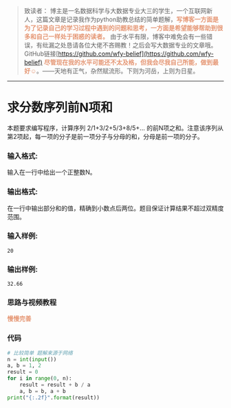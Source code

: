 
> 致读者： 博主是一名数据科学与大数据专业大三的学生，一个互联网新人，这篇文章是记录我作为python助教总结的简单题解，**<font color='#e59572'>写博客一方面是为了记录自己的学习过程中遇到的问题和思考，一方面是希望能够帮助到很多和自己一样处于困惑的读者。</font>**
> 由于水平有限，博客中难免会有一些错误，有纰漏之处恳请各位大佬不吝赐教！之后会写大数据专业的文章哦。
> GitHub链接[https://github.com/wfy-belief](https://github.com/wfy-belief)
> **<font color='#e59572'>尽管现在我的水平可能还不太及格，但我会尽我自己所能，做到最好☺</font>**。——天地有正气，杂然赋流形。下则为河岳，上则为日星。
---
# 求分数序列前N项和
本题要求编写程序，计算序列 2/1+3/2+5/3+8/5+... 的前N项之和。注意该序列从第2项起，每一项的分子是前一项分子与分母的和，分母是前一项的分子。

### 输入格式:

输入在一行中给出一个正整数N。

### 输出格式:

在一行中输出部分和的值，精确到小数点后两位。题目保证计算结果不超过双精度范围。

### 输入样例:
```in
20
```

### 输出样例:
```out
32.66
```
### 思路与视频教程
**<font color='#e59572'>慢慢完善</font>**

### 代码
```python
# 比较简单 题解来源于网络
n = int(input())
a, b = 1, 2
result = 0
for i in range(0, n):
    result = result + b / a
    a, b = b, a + b
print("{:.2f}".format(result))

```